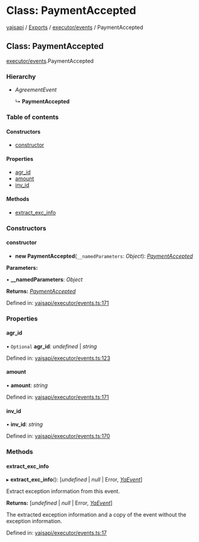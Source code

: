# Class: PaymentAccepted

[yajsapi](../yajsapi.md) / [Exports](../modules/) / [executor/events](../modules/executor_events.md) / PaymentAccepted

## Class: PaymentAccepted

[executor/events](../modules/executor_events.md).PaymentAccepted

### Hierarchy

* _AgreementEvent_

  ↳ **PaymentAccepted**

### Table of contents

#### Constructors

* [constructor](executor_events.paymentaccepted.md#constructor)

#### Properties

* [agr\_id](executor_events.paymentaccepted.md#agr_id)
* [amount](executor_events.paymentaccepted.md#amount)
* [inv\_id](executor_events.paymentaccepted.md#inv_id)

#### Methods

* [extract\_exc\_info](executor_events.paymentaccepted.md#extract_exc_info)

### Constructors

#### constructor

+ **new PaymentAccepted**\(`__namedParameters`: _Object_\): [_PaymentAccepted_](executor_events.paymentaccepted.md)

**Parameters:**

• **\_\_namedParameters**: _Object_

**Returns:** [_PaymentAccepted_](executor_events.paymentaccepted.md)

Defined in: [yajsapi/executor/events.ts:171](https://github.com/golemfactory/yajsapi/blob/289a25a/yajsapi/executor/events.ts#L171)

### Properties

#### agr\_id

• `Optional` **agr\_id**: _undefined_ \| _string_

Defined in: [yajsapi/executor/events.ts:123](https://github.com/golemfactory/yajsapi/blob/289a25a/yajsapi/executor/events.ts#L123)

#### amount

• **amount**: _string_

Defined in: [yajsapi/executor/events.ts:171](https://github.com/golemfactory/yajsapi/blob/289a25a/yajsapi/executor/events.ts#L171)

#### inv\_id

• **inv\_id**: _string_

Defined in: [yajsapi/executor/events.ts:170](https://github.com/golemfactory/yajsapi/blob/289a25a/yajsapi/executor/events.ts#L170)

### Methods

#### extract\_exc\_info

▸ **extract\_exc\_info**\(\): \[_undefined_ \| _null_ \| Error, [_YaEvent_](executor_events.yaevent.md)\]

Extract exception information from this event.

**Returns:** \[_undefined_ \| _null_ \| Error, [_YaEvent_](executor_events.yaevent.md)\]

The extracted exception information and a copy of the event without the exception information.

Defined in: [yajsapi/executor/events.ts:17](https://github.com/golemfactory/yajsapi/blob/289a25a/yajsapi/executor/events.ts#L17)

